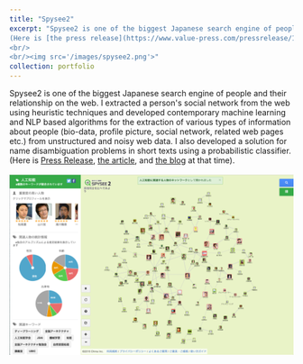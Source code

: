 ```yaml
---
title: "Spysee2"
excerpt: "Spysee2 is one of the biggest Japanese search engine of people and their relationship on the web. I extracted a person's social network from the web using heuristic techniques and developed contemporary machine learning and NLP based algorithms for the extraction of various types of information about people (bio-data, profile picture, social network, related web pages etc.) from unstructured and noisy web data. I also developed a solution for name disambiguation problems in short texts using a probabilistic classifier. 
(Here is [the press release](https://www.value-press.com/pressrelease/167980), [the article](https://japan.zdnet.com/article/35082515/), and [the blog](http://spysee2.hatenablog.com/entry/2016/09/23/000000) at that time).
<br/>
<br/><img src='/images/spysee2.png'>"
collection: portfolio
---
```


Spysee2 is one of the biggest Japanese search engine of people and their relationship on the web. I extracted a person's social network from the web using heuristic techniques and developed contemporary machine learning and NLP based algorithms for the extraction of various types of information about people (bio-data, profile picture, social network, related web pages etc.) from unstructured and noisy web data. I also developed a solution for name disambiguation problems in short texts using a probabilistic classifier. 
(Here is [Press Release](https://www.value-press.com/pressrelease/167980), [the article](https://japan.zdnet.com/article/35082515/), and [the blog](http://spysee2.hatenablog.com/entry/2016/09/23/000000) at that time).
<br/>
<br/><img src='/images/spysee2.png'>
